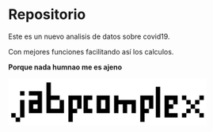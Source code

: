 # Repositorio

Este es un nuevo analisis de datos sobre covid19.

Con mejores funciones facilitando así los calculos.


**Porque nada humnao me es ajeno**



[![Web|100](https://github.com/jabpcomplex/jabpcomplex/raw/main/jabpcomplex-ico.png)](https://github.com/jabpcomplex)

